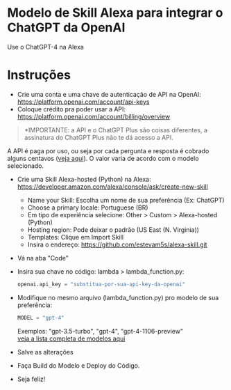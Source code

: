 # Modelo de Skill Alexa para integrar o ChatGPT da OpenAI
Use o ChatGPT-4 na Alexa

# Instruções
- Crie uma conta e uma chave de autenticação de API na OpenAI: https://platform.openai.com/account/api-keys
- Coloque crédito pra poder usar a API: https://platform.openai.com/account/billing/overview
> *IMPORTANTE: a API e o ChatGPT Plus são coisas diferentes, a assinatura do ChatGPT Plus não te dá acesso a API.

A API é paga por uso, ou seja por cada pergunta e resposta é cobrado alguns centavos ([veja aqui](https://openai.com/pricing)). O valor varia de acordo com o modelo selecionado.

- Crie uma Skill Alexa-hosted (Python) na Alexa: https://developer.amazon.com/alexa/console/ask/create-new-skill
  - Name your Skill: Escolha um nome de sua preferência (Ex: ChatGPT)
  - Choose a primary locale: Portuguese (BR)  
  - Em tipo de experiência selecione: Other > Custom > Alexa-hosted (Python)  
  - Hosting region: Pode deixar o padrão (US East (N. Virginia))
  - Templates: Clique em Import Skill
  - Insira o endereço: https://github.com/estevam5s/alexa-skill.git

- Vá na aba "Code"
- Insira sua chave no código: lambda > lambda_function.py:
  ```python
  openai.api_key = "substitua-por-sua-api-key-da-openai"
  ```
- Modifique no mesmo arquivo (lambda_function.py) pro modelo de sua preferência:
  ```python
  MODEL = "gpt-4"
  ```
  Exemplos: "gpt-3.5-turbo", "gpt-4", "gpt-4-1106-preview"  
  [veja a lista completa de modelos aqui](https://platform.openai.com/docs/models)

- Salve as alterações

- Faça Build do Modelo e Deploy do Código.

- Seja feliz!